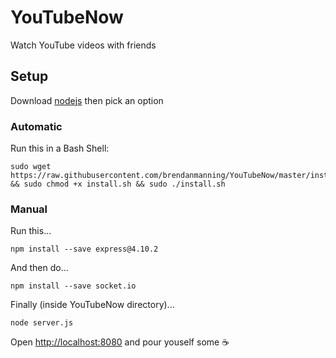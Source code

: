# YouTubeNow
Watch YouTube videos with friends
## Setup
Download [nodejs](https://nodejs.org/en/) then pick an option
### Automatic
Run this in a Bash Shell:
```
sudo wget https://raw.githubusercontent.com/brendanmanning/YouTubeNow/master/install.sh && sudo chmod +x install.sh && sudo ./install.sh
```
### Manual
Run this...
```
npm install --save express@4.10.2
```
And then do...
```
npm install --save socket.io
```
Finally (inside YouTubeNow directory)...
```
node server.js
```
Open [http://localhost:8080](http://localhost:8080) and pour youself some ☕
